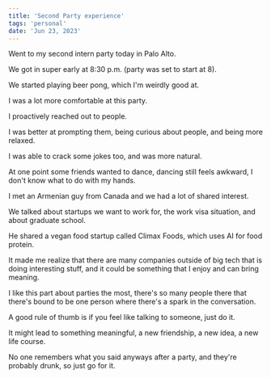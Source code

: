 ```yaml
---
title: 'Second Party experience'
tags: 'personal'
date: 'Jun 23, 2023'
---
```


Went to my second intern party today in Palo Alto.

We got in super early at 8:30 p.m. (party was set to start at 8).

We started playing beer pong, which I'm weirdly good at.

I was a lot more comfortable at this party.

I proactively reached out to people.

I was better at prompting them, being curious about people, and being more relaxed.

I was able to crack some jokes too, and was more natural.

At one point some friends wanted to dance, dancing still feels awkward, I don't know what to do with my hands.

I met an Armenian guy from Canada and we had a lot of shared interest.

We talked about startups we want to work for, the work visa situation, and about graduate school.

He shared a vegan food startup called Climax Foods, which uses AI for food protein.

It made me realize that there are many companies outside of big tech that is doing interesting stuff, and it could be something that I enjoy and can bring meaning.

I like this part about parties the most, there's so many people there that there's bound to be one person where there's a spark in the conversation.

A good rule of thumb is if you feel like talking to someone, just do it.

It might lead to something meaningful, a new friendship, a new idea, a new life course.

No one remembers what you said anyways after a party, and they're probably drunk, so just go for it.

